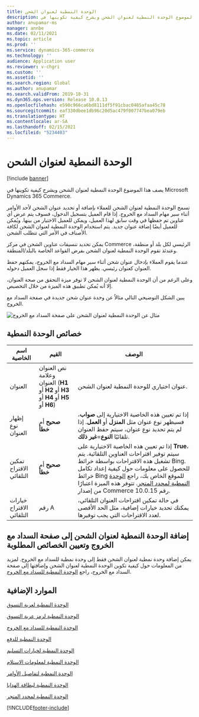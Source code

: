 ```yaml
---
title: الوحدة النمطية لعنوان الشحن
description: يتناول هذا الموضوع الوحدة النمطية لعنوان الشحن ويشرح كيفية تكوينها في Microsoft Dynamics 365 Commerce.
author: anupamar-ms
manager: annbe
ms.date: 02/11/2021
ms.topic: article
ms.prod: ''
ms.service: dynamics-365-commerce
ms.technology: ''
audience: Application user
ms.reviewer: v-chgri
ms.custom: ''
ms.assetid: ''
ms.search.region: Global
ms.author: anupamar
ms.search.validFrom: 2019-10-31
ms.dyn365.ops.version: Release 10.0.13
ms.openlocfilehash: e590c966ca6bd8111df5f91cbac0485afaa45c78
ms.sourcegitcommit: eaf330dbee1db96c20d5ac479f007747bea079eb
ms.translationtype: HT
ms.contentlocale: ar-SA
ms.lasthandoff: 02/15/2021
ms.locfileid: "5234403"
---
```

# <a name="shipping-address-module"></a>الوحدة النمطية لعنوان الشحن

[!include [banner](includes/banner.md)]

يصف هذا الموضوع الوحدة النمطية لعنوان الشحن ويشرح كيفية تكوينها في Microsoft Dynamics 365 Commerce.

تسمح الوحدة النمطية لعنوان الشحن للعملاء بإضافة أو تحديد عنوان الشحن لأحد الأوامر أثناء سير مهام السداد مع الخروج. إذا قام العميل بتسجيل الدخول، فسوف يتم عرض أي عناوين تم حفظها في وقت سابق لهذا العميل، ويمكن للعميل الاختيار من بينها. ويُمكن للعميل أيضًا إضافة عنوان جديد. يتم استخدام الوحدة النمطية لعنوان الشحن لكافة الأصناف في الأمر التي تتطلب الشحن.

يمكن تحديد تنسيقات عناوين الشحن في مركز Commerce الرئيسي لكل بلد أو منطقة، وعندئذ تقوم الوحدة النمطية لعنوان الشحن بفرض القواعد الخاصة بالبلد/المنطقة.

عندما يقوم العملاء بإدخال عنوان شحن أثناء سير مهام السداد مع الخروج، يمكنهم حفظ العنوان كعنوان رئيسي. يظهر هذا الخيار فقط إذا سجل العميل دخوله.

وعلى الرغم من أن الوحدة النمطية لعنوان الشحن لا توفر ميزة التحقق من صحة العنوان، إلا أنه يُمكن تطبيق هذه الميزة من خلال التخصيص.

يبين الشكل التوضيحي التالي مثالاُ عن وحدة عنوان شحن جديدة في صفحة السداد مع الخروج.

![مثال عن الوحدة النمطية لعنوان الشحن على صفحة السداد مع الخروج](./media/ecommerce-shippingaddress.PNG)

## <a name="module-properties"></a>خصائص الوحدة النمطية

| اسم الخاصية | القيم | الوصف |
|---------------|--------|-------------|
| العنوان | نص العنوان وعلامة العنوان (**H1** أو **H2** أو **H3** أو **H4** أو **H5**  أو **H6**) | عنوان اختياري للوحدة النمطية لعنوان الشحن. |
| إظهار نوع العنوان | **صحيح** أم **خطأ** | إذا تم تعيين هذه الخاصية الاختيارية إلى **صواب**، فسيظهر نوع عنوان مثل **المنزل** أو **العمل**. إذا لم يتم تحديد نوع عنوان، سيتم حفظ العنوان تلقائيًا **النوع**=**غير ذلك**. |
| تمكين الاقتراح التلقائي| **صحيح** أم **خطأ** | إذا تم تعيين هذه الخاصية الاختيارية على **True**، سيتم توفير اقتراحات العناوين التلقائية. يتم تشغيل هذه الاقتراحات بواسطة خرائط Bing. للحصول على معلومات حول كيفية إعداد تكامل خرائط Bing للموقع الخاص بك، راجع [الوحدة النمطية لمحدد المتجر](store-selector.md). تتوفر هذه الميزة اعتبارًا من إصدار Commerce رقم 10.0.15.|
|خيارات الاقتراح التلقائي| رقم A| في حالة تمكين اقتراحات العنوان التلقائي، يمكنك تحديد خيارات إضافية، مثل الحد الأقصى لعدد الاقتراحات التي يجب توفيرها.|

## <a name="add-a-shipping-address-module-to-a-checkout-page-and-set-the-required-properties"></a>إضافة الوحدة النمطية لعنوان الشحن إلى صفحة السداد مع الخروج وتعيين الخصائص المطلوبة

يمكن إضافة وحدة نمطية لعنوان الشحن فقط إلى وحدة نمطية للسداد مع الخروج. لمزيد من المعلومات حول كيفية تكوين الوحدة النمطية لعنوان الشحن وإضافتها إلى صفحة السداد مع الخروج، راجع [الوحدة النمطية للسداد مع الخروج](add-checkout-module.md).

## <a name="additional-resources"></a>الموارد الإضافية

[الوحدة النمطية لعربة التسوق](add-cart-module.md)

[الوحدة النمطية لرمز عربة التسوق](cart-icon-module.md)

[الوحدة النمطية للسداد مع الخروج](add-checkout-module.md)

[الوحدة النمطية للدفع](payment-module.md)

[الوحدة النمطية لخيارات التسليم](delivery-options-module.md)

[الوحدة النمطية لمعلومات الاستلام](pickup-info-module.md)

[الوحدة النمطية لتفاصيل الأوامر](order-confirmation-module.md)

[الوحدة النمطية لبطاقة الهدايا](add-giftcard.md)

[الوحدة النمطية لمحدد المتجر](store-selector.md)


[!INCLUDE[footer-include](../includes/footer-banner.md)]